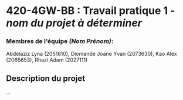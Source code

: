 # 420-4GW-BB : Travail pratique 1 - *nom du projet à déterminer*
### Membres de l'équipe *(Nom Prénom)*:
Abdelaziz Lyna (2051610), Diomande Joane Yvan (2073630), Kao Alex (2065653), Rhazi Adam (2027111)

## Description du projet
...
